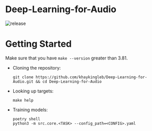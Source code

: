 # Deep-Learning-for-Audio

![release][release]

# Getting Started

Make sure that you have `make --version` greater than 3.81.

* Cloning the repository:
  ```shell
  git clone https://github.com/khaykingleb/Deep-Learning-for-Audio.git && cd Deep-Learning-for-Audio
  ```

* Looking up targets:
  ```shell
  make help
  ```

* Training models:
  ```shell
  poetry shell
  python3 -m src.core.<TASK> --config_path=<CONFIG>.yaml
  ```


[release]: https://github.com/khaykingleb/Deep-Learning-for-Audio/actions/workflows/release.yaml/badge.svg
